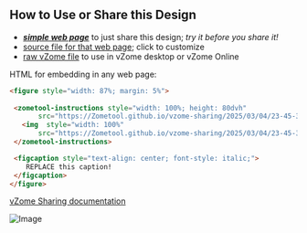 
## How to Use or Share this Design

 - [***simple web page***](<https://Zometool.github.io/vzome-sharing/2025/03/04/23-45-31-277Z-PRJ-DNA-kit/>) to just share this design; *try it before you share it!*
 - [source file for that web page](<https://github.com/Zometool/vzome-sharing/edit/main/2025/03/04/23-45-31-277Z-PRJ-DNA-kit/index.md>); click to customize
 - [raw vZome file](<https://raw.githubusercontent.com/Zometool/vzome-sharing/main/2025/03/04/23-45-31-277Z-PRJ-DNA-kit/PRJ-DNA-kit.vZome>) to use in vZome desktop or vZome Online
 
 HTML for embedding in any web page:
 ```html
<figure style="width: 87%; margin: 5%">
  
  <zometool-instructions style="width: 100%; height: 80dvh"
        src="https://Zometool.github.io/vzome-sharing/2025/03/04/23-45-31-277Z-PRJ-DNA-kit/PRJ-DNA-kit.vZome" >
    <img  style="width: 100%"
        src="https://Zometool.github.io/vzome-sharing/2025/03/04/23-45-31-277Z-PRJ-DNA-kit/PRJ-DNA-kit.png" >
  </zometool-instructions>

  <figcaption style="text-align: center; font-style: italic;">
     REPLACE this caption!
  </figcaption>
</figure>

 ```

[vZome Sharing documentation](https://vzome.github.io/vzome/sharing.html#how-it-works)

![Image](<PRJ-DNA-kit.png>)


